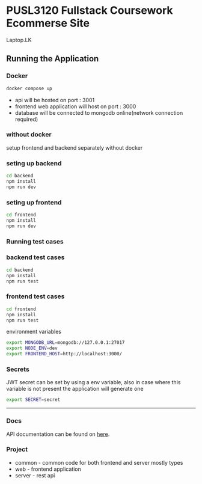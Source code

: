 # PUSL3120 Fullstack Coursework Ecommerse Site

Laptop.LK

## Running the Application

### Docker



```bash
docker compose up
```
- api will be hosted on port : 3001
- frontend web application will host on port : 3000
- database will be connected to mongodb online(network connection required)


### without docker

setup frontend and backend separately without docker

### seting up backend

```bash
cd backend
npm install
npm run dev
```


### seting up frontend

```bash
cd frontend
npm install
npm run dev
```



### Running test cases


### backend test cases

```bash
cd backend
npm install
npm run test
```


### frontend test cases

```bash
cd frontend
npm install
npm run test
```
environment variables

```bash
export MONGODB_URL=mongodb://127.0.0.1:27017
export NODE_ENV=dev
export FRONTEND_HOST=http://localhost:3000/
```

### Secrets

JWT secret can be set by using a env variable, also in case where this variable is not present the application
will generate one 

```bash
export SECRET=secret
```

---

### Docs

API documentation can be found on [here](https://documenter.getpostman.com/view/15892759/UzJJucyC#2ad25e08-7d99-4841-a68e-4d5d39438308).

### Project

- common - common code for both frontend and server mostly types
- web - frontend application
- server - rest api

